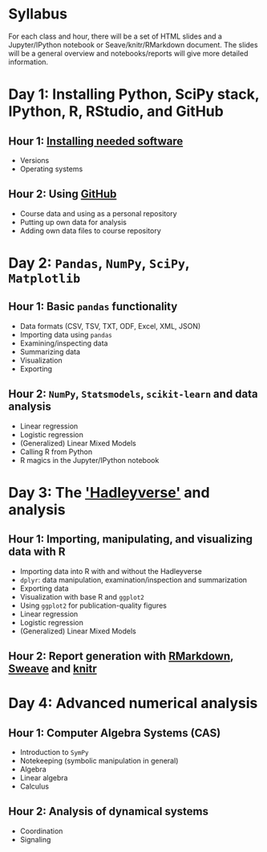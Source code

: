 # Syllabus
For each class and hour, there will be a set of HTML  slides and a Jupyter/IPython notebook or Seave/knitr/RMarkdown document. The slides will be a general overview and notebooks/reports will give more detailed information.  

# Day 1:  Installing Python, SciPy stack, IPython, R, RStudio, and GitHub
## Hour 1: [Installing needed software](https://github.com/IRCS-analysis-mini-courses/reproducible-research/tree/master/Day-One)
- Versions  
- Operating systems  

## Hour 2: Using [GitHub](https://github.com/)
- Course data and using as a personal repository  
- Putting up own data for analysis  
- Adding own data files to course repository  

# Day 2: `Pandas`, `NumPy`, `SciPy`, `Matplotlib`

## Hour 1: Basic `pandas` functionality
- Data formats (CSV, TSV, TXT, ODF, Excel, XML, JSON)  
- Importing data using `pandas`  
- Examining/inspecting data  
- Summarizing data  
- Visualization  
- Exporting  

## Hour 2: `NumPy`, `Statsmodels`, `scikit-learn` and data analysis
- Linear regression  
- Logistic regression  
- (Generalized) Linear Mixed Models  
- Calling R from Python  
- R magics in the Jupyter/IPython notebook


# Day 3: The ['Hadleyverse'](https://github.com/hadley?tab=repositories) and analysis

## Hour 1: Importing, manipulating, and visualizing data with R
- Importing data into R with and without the Hadleyverse  
- `dplyr`: data manipulation, examination/inspection and summarization  
- Exporting data  
- Visualization with base R and `ggplot2`  
- Using `ggplot2` for publication-quality figures  
- Linear regression  
- Logistic regression  
- (Generalized) Linear Mixed Models  

## Hour 2: Report generation with [RMarkdown](http://rmarkdown.rstudio.com/), [Sweave](http://www.statistik.lmu.de/~leisch/Sweave/) and [knitr](http://yihui.name/knitr/)

# Day 4: Advanced numerical analysis

## Hour 1: Computer Algebra Systems (CAS)
- Introduction to `SymPy`  
- Notekeeping (symbolic manipulation in general)  
- Algebra  
- Linear algebra  
- Calculus  

## Hour 2: Analysis of dynamical systems
- Coordination  
- Signaling
